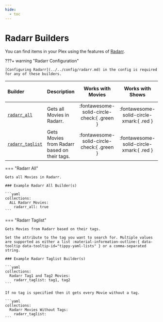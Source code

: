 ```yaml
---
hide:
  - toc
---
```

# Radarr Builders

You can find items in your Plex using the features of [Radarr](https://radarr.video/).

???+ warning "Radarr Configuration"

    [Configuring Radarr](../../config/radarr.md) in the config is required for any of these builders.

| Builder                             | Description                                  |             Works with Movies              |             Works with Shows             |   Works with Playlists and Custom Sort   |
|:------------------------------------|:---------------------------------------------|:------------------------------------------:|:----------------------------------------:|:----------------------------------------:|
| [`radarr_all`](#radarr-all)         | Gets all Movies in Radarr.                   | :fontawesome-solid-circle-check:{ .green } | :fontawesome-solid-circle-xmark:{ .red } | :fontawesome-solid-circle-xmark:{ .red } |
| [`radarr_taglist`](#radarr-taglist) | Gets Movies from Radarr based on their tags. | :fontawesome-solid-circle-check:{ .green } | :fontawesome-solid-circle-xmark:{ .red } | :fontawesome-solid-circle-xmark:{ .red } |

=== "Radarr All"

    Gets all Movies in Radarr.

    ### Example Radarr All Builder(s)

    ```yaml
    collections:
      ALL Radarr Movies:
        radarr_all: true
    ```

=== "Radarr Taglist"
    
    Gets Movies from Radarr based on their tags. 
    
    Set the attribute to the tag you want to search for. Multiple values are supported as either a list :material-information-outline:{ data-tooltip data-tooltip-id="tippy-yaml-lists" } or a comma-separated string. 

    ### Example Radarr Taglist Builder(s)
    
    ```yaml
    collections:
      Radarr Tag1 and Tag2 Movies:
        radarr_taglist: tag1, tag2
    ```
    
    If no tag is specified then it gets every Movie without a tag.
    
    ```yaml
    collections:
      Radarr Movies Without Tags:
        radarr_taglist: 
    ```
